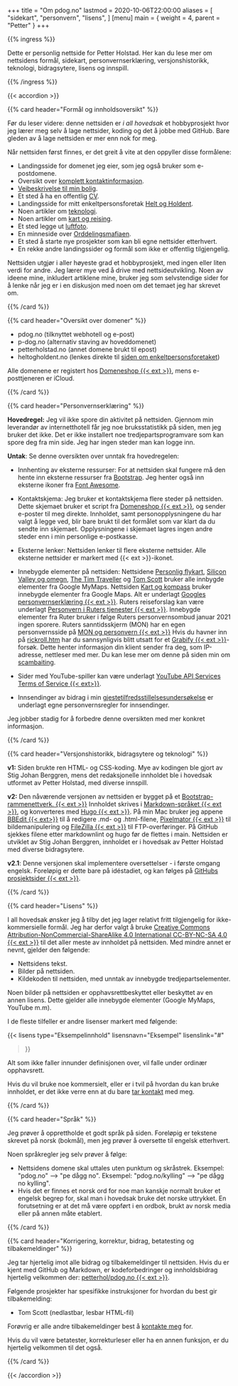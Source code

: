+++
title = "Om pdog.no"
lastmod = 2020-10-06T22:00:00
aliases = [
    "sidekart",
    "personvern",
    "lisens",
]
[menu]
main = { weight = 4, parent = "Petter" }
+++

{{% ingress %}}

Dette er personlig nettside for Petter Holstad. Her kan du lese mer om nettsidens formål, sidekart,
personvernserklæring, versjonshistorikk, teknologi, bidragsytere, lisens og innspill.

{{% /ingress %}}

{{< accordion >}}

{{% card header="Formål og innholdsoversikt" %}}

Før du leser videre: denne nettsiden er _i all hovedsak_ et hobbyprosjekt hvor jeg lærer meg
selv å lage nettsider, koding og det å jobbe med GitHub. Bare gleden av å lage nettsiden er mer
enn nok for meg.

Når nettsiden først finnes, er det greit å vite at den oppyller disse formålene:

- Landingsside for domenet jeg eier, som jeg også bruker som e-postdomene.  
- Oversikt over [komplett kontaktinformasjon](../kontaktinfo).  
- [Veibeskrivelse til min bolig](../visit).  
- Et sted å ha en offentlig [CV](../cv).  
- Landingsside for mitt enkeltpersonsforetak [Helt og Holdent](../heltogholdent).  
- Noen artikler om [teknologi](../teknologi).  
- Noen artikler om [kart og reising](../kartogreiser).  
- Et sted legge ut [luftfoto](../luftfoto).  
- En minneside over [Orddelingsmafiaen](../orddelingsmafiaen).
- Et sted å starte nye prosjekter som kan bli egne nettsider etterhvert.  
- En rekke andre landingssider og formål som ikke er offentlig tilgjengelig.

Nettsiden utgjør i aller høyeste grad et hobbyprosjekt, med ingen eller liten verdi for andre. Jeg
lærer mye ved å drive med nettsideutvikling. Noen av ideene mine, inkludert artiklene mine, bruker
jeg som selvstendige sider for å lenke når jeg er i en diskusjon med noen om det temaet jeg har
skrevet om.

{{% /card %}}

{{% card header="Oversikt over domener" %}}

- pdog.no (tilknyttet webhotell og e-post)  
- p-dog.no (alternativ staving av hoveddomenet)  
- petterholstad.no (annet domene brukt til epost)  
- heltogholdent.no  (lenkes direkte til [siden om enkeltpersonsforetaket](../heltogholdent))

Alle domenene er registert hos [Domeneshop {{< ext >}}](https://domene.shop), mens
e-posttjeneren er iCloud.

{{% /card %}}

{{% card header="Personvernserklæring" %}}

**Hovedregel:** Jeg vil ikke spore din aktivitet på nettsiden. Gjennom min leverandør av
internetthotell får jeg noe bruksstatistikk på siden, men jeg bruker det ikke. Det er ikke
installert noe tredjepartsprogramvare som kan spore deg fra min side. Jeg har ingen steder
man kan logge inn.

**Untak**: Se denne oversikten over unntak fra hovedregelen:

- Innhenting av eksterne ressurser: For at nettsiden skal fungere må den hente inn eksterne
ressurser fra [Bootstrap](https://getbootstrap.com/docs/5.0/getting-started/introduction/). Jeg
henter også inn eksterne ikoner fra
[Font Awesome](https://fontawesome.com/how-to-use/on-the-web/referencing-icons/basic-use).

- Kontaktskjema: Jeg bruker et kontaktskjema flere steder på nettsiden. Dette skjemaet bruker et
script fra [Domeneshop {{< ext >}}](https://domene.shop/faq?id=61&section=21), og sender
e-poster til meg direkte. Innholdet, samt personopplysningene du har valgt å legge ved, blir bare
brukt til det formålet som var klart da du sendte inn skjemaet. Opplysningene i skjemaet lagres
ingen andre steder enn i min personlige e-postkasse.

- Eksterne lenker: Nettsiden lenker til flere eksterne nettsider. Alle eksterne nettsider er
markert med {{< ext >}}-ikonet.

- Innebygde elementer på nettsiden: Nettsidene [Personlig flykart](reisekart),
[Silicon Valley og omegn](sv), [The Tim
Traveller](timtraveller) og [Tom Scott](tomscott) bruker alle innbygde elementer fra
Google MyMaps.
Nettsiden [Kart og kompass](visitt/kartogkompass) bruker innebygde elementer fra Google Maps.
Alt er underlagt
[Googles personvernserklæring {{< ext >}}](https://safety.google/privacy/). Ruters reiseforslag kan
være underlagt
[Personvern i Ruters tjenester {{< ext >}}](https://ruter.no/fa-hjelp/vilkar/personvern/).
Innebygde elementer fra Ruter bruker i følge Ruters personvernsombud januar 2021 ingen
sporere.
Ruters sanntidsskjerm (MON) har en egen personvernsside på
[MON og personvern {{< ext >}}][mon] Hvis du havner inn på [rickroll.htm](http://pdog.no/rickroll)
har du sannsynligvis blitt
utsatt for et [Grabify {{< ext >}}](https://grabify.link)-forsøk.  Dette henter
informasjon din klient sender fra deg, som IP-adresse, nettleser med mer. Du kan lese mer
om denne på siden min om [scambaiting](../scambaiting).

- Sider med YouTube-spiller kan være underlagt
[YouTube API Services Terms of Service {{< ext>}}][yt].

- Innsendinger av bidrag i min [gjestetilfredsstillelsesundersøkelse](pdog.no/survey) er underlagt
egne personvernsregler for innsendinger.

Jeg jobber stadig for å forbedre denne oversikten med mer konkret informasjon.

[yt]: https://developers.google.com/youtube/terms/api-services-terms-of-service-emea#user-privacy
[mon]: https://ruter.no/fa-hjelp/vilkar/personvern/mon-og-personvern  

{{% /card %}}

{{% card header="Versjonshistorikk, bidragsytere og teknologi" %}}

**v1:** Siden brukte ren HTML- og CSS-koding. Mye av kodingen ble gjort av Stig Johan Berggren, mens
det redaksjonelle innholdet ble i hovedsak utformet av Petter Holstad, med diverse innspill.

**v2:** Den nåværende versjonen av nettsiden er bygget på et
[Bootstrap-rammenettverk. {{< ext >}}](https://getbootstrap.com) Innholdet skrives i
[Markdown-språket {{< ext >}}](https://daringfireball.net/projects/markdown/syntax), og
konverteres med
[Hugo {{< ext >}}](https://gohugo.io). På min Mac bruker jeg appene
[BBEdit {{< ext>}}](https://www.barebones.com/products/bbedit/) til å redigere
.md- og .html-filene, [Pixelmator {{< ext >}}](https://www.pixelmator.com) til
bildemanipulering og
[FileZilla {{< ext >}}](https://filezilla-project.org) til FTP-overføringer. På GitHub sjekkes
filene etter markdownlint og hugo før de flettes i main. Nettsiden er utviklet av Stig Johan
Berggren, innholdet er i hovedsak av Petter Holstad med diverse bidragsytere.

**v2.1**: Denne versjonen skal implementere oversettelser - i første omgang engelsk. Foreløpig er
dette bare på idéstadiet, og kan følges på [GitHubs prosjektsider {{< ext >}}](git2).

[git2]: https://github.com/Stigjb/pdog.no/projects/1

{{% /card %}}

{{% card header="Lisens" %}}

I all hovedsak ønsker jeg å tilby det jeg lager relativt fritt tilgjengelig for ikke-kommersielle
formål. Jeg har derfor valgt å bruke
[Creative Commons Attribution-NonCommercial-ShareAlike 4.0 International CC-BY-NC-SA 4.0 {{< ext >}}][cc]
til det aller meste av innholdet på nettsiden. Med mindre annet er nevnt, gjelder den følgende:

- Nettsidens tekst.
- Bilder på nettsiden.
- Kildekoden til nettsiden, med unntak av innebygde tredjepartselementer.

Noen bilder på nettsiden er opphavsrettbeskyttet eller beskyttet av en annen lisens. Dette gjelder
alle innebygde elementer (Google MyMaps, YouTube m.m).

I de fleste tilfeller er andre lisenser markert med følgende:

{{< lisens
  type="Eksempelinnhold"
  lisensnavn="Eksempel"
  lisenslink="#"
  >}}
  
Alt som ikke faller innunder definisjonen over, vil falle under ordinær opphavsrett.

Hvis du vil bruke noe kommersielt, eller er i tvil på hvordan du kan bruke innholdet,
er det ikke verre enn at du bare [tar kontakt](../kontaktinfo) med meg.

[cc]: https://creativecommons.org/licenses/by-nc-sa/4.0/

{{% /card %}}

{{% card header="Språk" %}}

Jeg prøver å opprettholde et godt språk på siden. Foreløpig er tekstene skrevet på norsk
(bokmål), men jeg prøver å oversette til engelsk etterhvert.

Noen språkregler jeg selv prøver å følge:

- Nettsidens domene skal uttales uten punktum og skråstrek. Eksempel: "pdog.no" -->
"pe dågg no". Eksempel: "pdog.no/kylling" --> "pe dågg no kylling".
- Hvis det er finnes et norsk ord for noe man kanskje normalt bruker et
engelsk begrep for, skal man i hovedsak bruke det norske uttrykket. En forutsetning
er at det må være oppført i en ordbok, brukt av norsk media eller på annen måte etablert.

{{% /card %}}

{{% card header="Korrigering, korrektur, bidrag, betatesting og tilbakemeldinger" %}}

Jeg tar hjertelig imot alle bidrag og tilbakemeldinger til nettsiden. Hvis du er kjent med GitHub og
Markdown, er kodeforbedringer og innholdsbidrag hjertelig velkommen der:
[petterhol/pdog.no {{< ext >}}][git].

Følgende prosjekter har spesifikke instruksjoner for hvordan du best gir tilbakemelding:

- Tom Scott (nedlastbar, lesbar HTML-fil)

Forøvrig er alle andre tilbakemeldinger best å [kontakte meg](../kontaktinfo) for.

Hvis du vil være betatester, korrekturleser eller ha en annen funksjon, er du hjertelig velkommen
til det også.

[git]: https://github.com/petterhol/pdog.no

{{% /card %}}

{{< /accordion >}}
